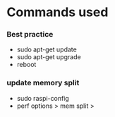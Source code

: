 # Commands used 

### Best practice 
* sudo apt-get update 
* sudo apt-get upgrade 
* reboot

### update memory split 
* sudo raspi-config
* perf options > mem split > 